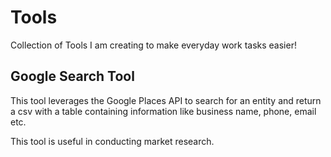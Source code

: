 # Tools
Collection of Tools I am creating to make everyday work tasks easier!

## Google Search Tool

This tool leverages the Google Places API to search for an entity and return a csv with a table containing information like business name, phone, email etc. 

This tool is useful in conducting market research. 
